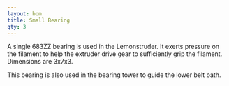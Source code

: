 ```yaml
---
layout: bom
title: Small Bearing
qty: 3
---
```


A single 683ZZ bearing is used in the Lemonstruder. It exerts pressure on the filament to help the extruder drive gear
to sufficiently grip the filament. Dimensions are 3x7x3.

This bearing is also used in the bearing tower to guide the lower belt path.